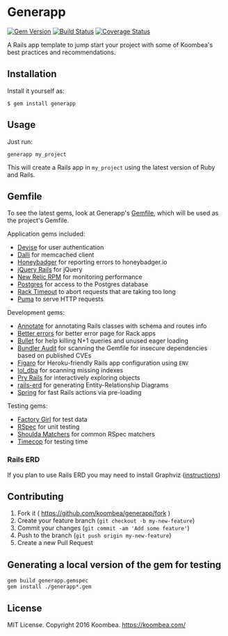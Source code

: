 # Generapp
[![Gem Version](https://badge.fury.io/rb/generapp.svg)](https://badge.fury.io/rb/generapp)
[![Build Status](https://travis-ci.org/koombea/generapp.svg)](https://travis-ci.org/koombea/generapp)
[![Coverage Status](https://coveralls.io/repos/koombea/generapp/badge.svg?branch=master&service=github)](https://coveralls.io/github/koombea/generapp?branch=master)

A Rails app template to jump start your project with some of Koombea's best practices and recommendations. 

## Installation

Install it yourself as:

    $ gem install generapp

## Usage

Just run:

    generapp my_project

This will create a Rails app in `my_project` using the latest version of Ruby and Rails.

## Gemfile

To see the latest gems, look at Generapp's
[Gemfile](templates/Gemfile.erb), which will be used as the project's Gemfile.

Application gems included:
* [Devise](https://github.com/plataformatec/devise) for user authentication
* [Dalli](https://github.com/petergoldstein/dalli) for memcached client
* [Honeybadger](https://github.com/honeybadger-io/honeybadger-ruby) for reporting 
  errors to honeybadger.io
* [jQuery Rails](https://github.com/rails/jquery-rails) for jQuery
* [New Relic RPM](https://github.com/newrelic/rpm) for monitoring performance
* [Postgres](https://github.com/ged/ruby-pg) for access to the Postgres database
* [Rack Timeout](https://github.com/heroku/rack-timeout) to abort requests that are
  taking too long
* [Puma](https://github.com/puma/puma) to serve HTTP requests

Development gems:
* [Annotate](https://github.com/ctran/annotate_models) for annotating Rails classes 
  with schema and routes info
* [Better errors](https://github.com/charliesome/better_errors) for better error page 
  for Rack apps
* [Bullet](https://github.com/flyerhzm/bullet) for help killing N+1 queries and
  unused eager loading
* [Bundler Audit](https://github.com/rubysec/bundler-audit) for scanning the
  Gemfile for insecure dependencies based on published CVEs
* [Figaro](https://github.com/laserlemon/figaro) for Heroku-friendly Rails app
  configuration using `ENV`
* [lol_dba](https://github.com/plentz/lol_dba) for scanning missing indexes
* [Pry Rails](https://github.com/rweng/pry-rails) for interactively exploring
  objects
* [rails-erd](https://github.com/voormedia/rails-erd) for generating Entity-Relationship Diagrams
* [Spring](https://github.com/rails/spring) for fast Rails actions via
  pre-loading

Testing gems:

* [Factory Girl](https://github.com/thoughtbot/factory_girl) for test data
* [RSpec](https://github.com/rspec/rspec) for unit testing
* [Shoulda Matchers](https://github.com/thoughtbot/shoulda-matchers) for common
  RSpec matchers
* [Timecop](https://github.com/ferndopolis/timecop-console) for testing time

### Rails ERD

If you plan to use Rails ERD you may need to install Graphviz ([instructions](http://voormedia.github.io/rails-erd/install.html))

## Contributing

1. Fork it ( https://github.com/koombea/generapp/fork )
2. Create your feature branch (`git checkout -b my-new-feature`)
3. Commit your changes (`git commit -am 'Add some feature'`)
4. Push to the branch (`git push origin my-new-feature`)
5. Create a new Pull Request

## Generating a local version of the gem for testing

```
gem build generapp.gemspec
gem install ./generapp*.gem
```

## License

MIT License. Copyright 2016 Koombea. https://koombea.com/
